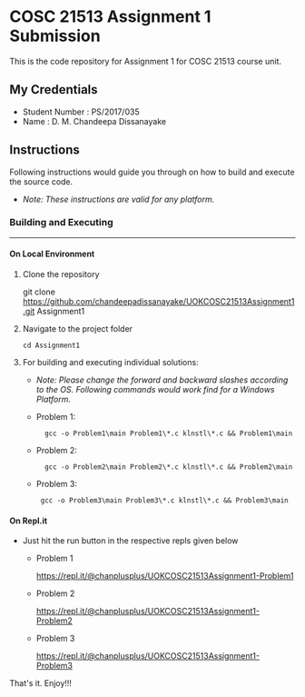 # COSC 21513 Assignment 1 Submission

This is the code repository for Assignment 1 for COSC 21513 course unit.

## My Credentials

- Student Number : PS/2017/035
- Name : D. M. Chandeepa Dissanayake

## Instructions

Following instructions would guide you through on how to build and execute the source code.

- _Note: These instructions are valid for any platform._

### Building and Executing

---

#### On Local Environment

1.  Clone the repository

    git clone https://github.com/chandeepadissanayake/UOKCOSC21513Assignment1.git Assignment1

2.  Navigate to the project folder

        cd Assignment1

3.  For building and executing individual solutions:

    - _Note: Please change the forward and backward slashes according to the OS. Following commands would work find for a Windows Platform._
    - Problem 1:

            gcc -o Problem1\main Problem1\*.c klnstl\*.c && Problem1\main

    - Problem 2:

            gcc -o Problem2\main Problem2\*.c klnstl\*.c && Problem2\main

    - Problem 3:

           gcc -o Problem3\main Problem3\*.c klnstl\*.c && Problem3\main

#### On Repl.it

- Just hit the run button in the respective repls given below

  - Problem 1

    https://repl.it/@chanplusplus/UOKCOSC21513Assignment1-Problem1

  - Problem 2

    https://repl.it/@chanplusplus/UOKCOSC21513Assignment1-Problem2

  - Problem 3

    https://repl.it/@chanplusplus/UOKCOSC21513Assignment1-Problem3

That's it. Enjoy!!!
